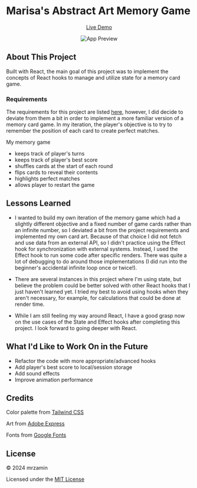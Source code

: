 # Marisa's Abstract Art Memory Game

<div align="center">
  
[Live Demo](https://abstract-memory-game.vercel.app/)

![App Preview](https://github.com/mrzamin/memory-game/assets/142754418/49a6af0c-0814-4df2-a46a-367a2459877d)


</div>
  
## About This Project

Built with React, the main goal of this project was to implement the concepts of React hooks to manage and utilize state for a memory card game.

### Requirements

The requirements for this project are listed [here](https://www.theodinproject.com/lessons/node-path-react-new-memory-card), however, I did decide to deviate from them a bit in order to implement a more familiar version of a memory card game. In my iteration, the player's objective is to try to remember the position of each card to create perfect matches.

My memory game

- keeps track of player's turns
- keeps track of player's best score
- shuffles cards at the start of each round
- flips cards to reveal their contents
- highlights perfect matches
- allows player to restart the game

## Lessons Learned

- I wanted to build my own iteration of the memory game which had a slightly different objective and a fixed number of game cards rather than an infinite number, so I deviated a bit from the project requirements and implemented my own card art. Because of that choice I did not fetch and use data from an external API, so I didn't practice using the Effect hook for synchronization with external systems. Instead, I used the Effect hook to run some code after specific renders. There was quite a lot of debugging to do around those implementations (I did run into the beginner's accidental infinite loop once or twice!).

- There are several instances in this project where I'm using state, but believe the problem could be better solved with other React hooks that I just haven't learned yet. I tried my best to avoid using hooks when they aren't necessary, for example, for calculations that could be done at render time.

- While I am still feeling my way around React, I have a good grasp now on the use cases of the State and Effect hooks after completing this project. I look forward to going deeper with React.

## What I'd Like to Work On in the Future

- Refactor the code with more appropriate/advanced hooks
- Add player's best score to local/session storage
- Add sound effects
- Improve animation performance

## Credits

Color palette from [Tailwind CSS](https://tailwindcss.com/)

Art from [Adobe Express](https://www.adobe.com/express/)

Fonts from [Google Fonts](https://fonts.google.com/)

## License

© 2024 mrzamin

Licensed under the [MIT License](#)
